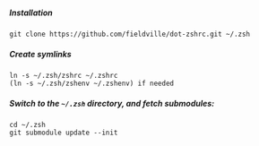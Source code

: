 ##### Installation

```
git clone https://github.com/fieldville/dot-zshrc.git ~/.zsh
```

##### Create symlinks

```
ln -s ~/.zsh/zshrc ~/.zshrc
(ln -s ~/.zsh/zshenv ~/.zshenv) if needed
```

##### Switch to the `~/.zsh` directory, and fetch submodules:

```
cd ~/.zsh
git submodule update --init
```
